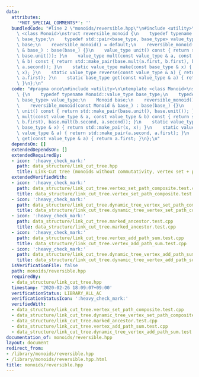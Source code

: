 ```yaml
---
data:
  attributes:
    '*NOT_SPECIAL_COMMENTS*': ''
  bundledCode: "#line 2 \"monoids/reversible.hpp\"\n#include <utility>\n\ntemplate\
    \ <class Monoid>\nstruct reversible_monoid {\n    typedef typename Monoid::value_type\
    \ base_type;\n    typedef std::pair<base_type, base_type> value_type;\n    Monoid\
    \ base;\n    reversible_monoid() = default;\n    reversible_monoid(const Monoid\
    \ & base_) : base(base_) {}\n    value_type unit() const { return std::make_pair(base.unit(),\
    \ base.unit()); }\n    value_type mult(const value_type & a, const value_type\
    \ & b) const { return std::make_pair(base.mult(a.first, b.first), base.mult(b.second,\
    \ a.second)); }\n    static value_type make(const base_type & x) { return std::make_pair(x,\
    \ x); }\n    static value_type reverse(const value_type & a) { return std::make_pair(a.second,\
    \ a.first); }\n    static base_type get(const value_type & a) { return a.first;\
    \ }\n};\n"
  code: "#pragma once\n#include <utility>\n\ntemplate <class Monoid>\nstruct reversible_monoid\
    \ {\n    typedef typename Monoid::value_type base_type;\n    typedef std::pair<base_type,\
    \ base_type> value_type;\n    Monoid base;\n    reversible_monoid() = default;\n\
    \    reversible_monoid(const Monoid & base_) : base(base_) {}\n    value_type\
    \ unit() const { return std::make_pair(base.unit(), base.unit()); }\n    value_type\
    \ mult(const value_type & a, const value_type & b) const { return std::make_pair(base.mult(a.first,\
    \ b.first), base.mult(b.second, a.second)); }\n    static value_type make(const\
    \ base_type & x) { return std::make_pair(x, x); }\n    static value_type reverse(const\
    \ value_type & a) { return std::make_pair(a.second, a.first); }\n    static base_type\
    \ get(const value_type & a) { return a.first; }\n};\n"
  dependsOn: []
  extendedDependsOn: []
  extendedRequiredBy:
  - icon: ':heavy_check_mark:'
    path: data_structure/link_cut_tree.hpp
    title: Link-Cut tree (monoids without commutativity, vertex set + path get)
  extendedVerifiedWith:
  - icon: ':heavy_check_mark:'
    path: data_structure/link_cut_tree.vertex_set_path_composite.test.cpp
    title: data_structure/link_cut_tree.vertex_set_path_composite.test.cpp
  - icon: ':heavy_check_mark:'
    path: data_structure/link_cut_tree.dynamic_tree_vertex_set_path_composite.test.cpp
    title: data_structure/link_cut_tree.dynamic_tree_vertex_set_path_composite.test.cpp
  - icon: ':heavy_check_mark:'
    path: data_structure/link_cut_tree.marked_ancestor.test.cpp
    title: data_structure/link_cut_tree.marked_ancestor.test.cpp
  - icon: ':heavy_check_mark:'
    path: data_structure/link_cut_tree.vertex_add_path_sum.test.cpp
    title: data_structure/link_cut_tree.vertex_add_path_sum.test.cpp
  - icon: ':heavy_check_mark:'
    path: data_structure/link_cut_tree.dynamic_tree_vertex_add_path_sum.test.cpp
    title: data_structure/link_cut_tree.dynamic_tree_vertex_add_path_sum.test.cpp
  isVerificationFile: false
  path: monoids/reversible.hpp
  requiredBy:
  - data_structure/link_cut_tree.hpp
  timestamp: '2020-02-26 18:09:07+09:00'
  verificationStatus: LIBRARY_ALL_AC
  verificationStatusIcon: ':heavy_check_mark:'
  verifiedWith:
  - data_structure/link_cut_tree.vertex_set_path_composite.test.cpp
  - data_structure/link_cut_tree.dynamic_tree_vertex_set_path_composite.test.cpp
  - data_structure/link_cut_tree.marked_ancestor.test.cpp
  - data_structure/link_cut_tree.vertex_add_path_sum.test.cpp
  - data_structure/link_cut_tree.dynamic_tree_vertex_add_path_sum.test.cpp
documentation_of: monoids/reversible.hpp
layout: document
redirect_from:
- /library/monoids/reversible.hpp
- /library/monoids/reversible.hpp.html
title: monoids/reversible.hpp
---
```

